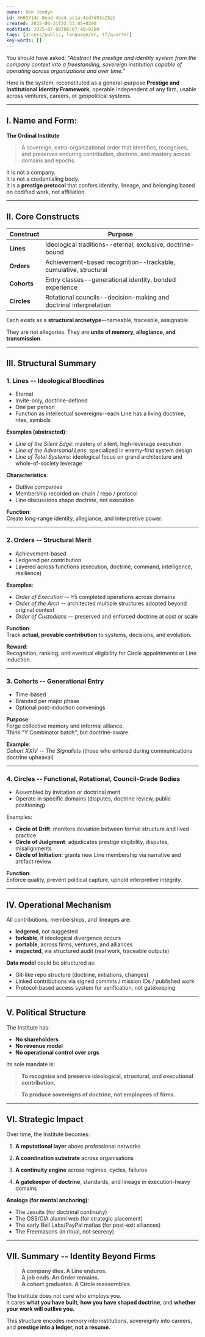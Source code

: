 ```yaml
---
owner: Ben Jendyk
id: 8665714c-8ead-4be4-ac1a-4cd7d93a252b
created: 2025-06-21T22:53:05+0200
modified: 2025-07-08T06:07:48+0200
tags: [access/public, language/en, tf/quarter]
key-words: []
---
```


You should have asked: _"Abstract the prestige and identity system from the company context into a freestanding, sovereign institution capable of operating across organizations and over time."_

Here is the system, reconstituted as a general-purpose **Prestige and Institutional Identity Framework**, operable independent of any firm, usable across ventures, careers, or geopolitical systems.

* * *

## I. Name and Form:

**The Ordinal Institute**

> A sovereign, extra-organizational order that identifies, recognises, and preserves enduring contribution, doctrine, and mastery across domains and epochs.

It is not a company.  
It is not a credentialing body.  
It is a **prestige protocol** that confers identity, lineage, and belonging based on codified work, not affiliation.
* * *

## II. Core Constructs

| Construct | Purpose | 
| ---- | ----  |
| **Lines** | Ideological traditions--eternal, exclusive, doctrine-bound | 
| **Orders** | Achievement-based recognition--trackable, cumulative, structural | 
| **Cohorts** | Entry classes--generational identity, bonded experience | 
| **Circles** | Rotational councils--decision-making and doctrinal interpretation | 

Each exists as a **structural archetype**--nameable, traceable, assignable.

They are not allegories. They are **units of memory, allegiance, and transmission**.

* * *

## III. Structural Summary

### 1. **Lines** -- Ideological Bloodlines
- Eternal
- Invite-only, doctrine-defined
- One per person
- Function as intellectual sovereigns--each Line has a living doctrine, rites, symbols

**Examples (abstracted)**:

- _Line of the Silent Edge_: mastery of silent, high-leverage execution
- _Line of the Adversarial Lens_: specialized in enemy-first system design
- _Line of Total Systems_: ideological focus on grand architecture and whole-of-society leverage

**Characteristics**:

- Outlive companies
- Membership recorded on-chain / repo / protocol
- Line discussions shape doctrine, not execution

**Function**:  
Create long-range identity, allegiance, and interpretive power.

* * *

### 2. **Orders** -- Structural Merit
- Achievement-based
- Ledgered per contribution
- Layered across functions (execution, doctrine, command, intelligence, resilience)

**Examples**:

- _Order of Execution_ -- ≥5 completed operations across domains
- _Order of the Arch_ -- architected multiple structures adopted beyond original context
- _Order of Custodians_ -- preserved and enforced doctrine at cost or scale

**Function**:  
Track **actual, provable contribution** to systems, decisions, and evolution.

**Reward**:  
Recognition, ranking, and eventual eligibility for Circle appointments or Line induction.

* * *

### 3. **Cohorts** -- Generational Entry
- Time-based
- Branded per major phase
- Optional post-induction convenings

**Purpose**:  
Forge collective memory and informal alliance.  
Think "Y Combinator batch", but doctrine-aware.

**Example**:  
_Cohort XXIV -- The Signalists_ (those who entered during communications doctrine upheaval)
* * *

### 4. **Circles** -- Functional, Rotational, Council-Grade Bodies
- Assembled by invitation or doctrinal merit
- Operate in specific domains (disputes, doctrine review, public positioning)

Examples:

- **Circle of Drift**: monitors deviation between formal structure and lived practice
- **Circle of Judgment**: adjudicates prestige eligibility, disputes, misalignments
- **Circle of Initiation**: grants new Line membership via narrative and artifact review

**Function**:  
Enforce quality, prevent political capture, uphold interpretive integrity.

* * *

## IV. Operational Mechanism

All contributions, memberships, and lineages are:

- **ledgered**, not suggested
- **forkable**, if ideological divergence occurs
- **portable**, across firms, ventures, and alliances
- **inspected**, via structured audit (real work, traceable outputs)

**Data model** could be structured as:
- Git-like repo structure (doctrine, initiations, changes)
- Linked contributions via signed commits / mission IDs / published work
- Protocol-based access system for verification, not gatekeeping
* * *

## V. Political Structure

The Institute has:

- **No shareholders**
- **No revenue model**
- **No operational control over orgs**

Its sole mandate is:

> **To recognise and preserve ideological, structural, and executional contribution.**

> **To produce sovereigns of doctrine, not employees of firms.**

* * *

## VI. Strategic Impact

Over time, the Institute becomes:

1. **A reputational layer** above professional networks

2. **A coordination substrate** across organisations

3. **A continuity engine** across regimes, cycles, failures

4. **A gatekeeper of doctrine**, standards, and lineage in execution-heavy domains

**Analogs (for mental anchoring)**:

- The Jesuits (for doctrinal continuity)
- The OSS/CIA alumni web (for strategic placement)
- The early Bell Labs/PayPal mafias (for post-exit alliances)
- The Freemasons (in ritual, not secrecy)
* * *

## VII. Summary -- Identity Beyond Firms

> **A company dies. A Line endures.**  
**A job ends. An Order remains.**  
**A cohort graduates. A Circle reassembles.**

The Institute does not care who employs you.  
It cares **what you have built**, **how you have shaped doctrine**, and **whether your work will outlive you.**

This structure encodes memory into institutions, sovereignty into careers, and **prestige into a ledger, not a résumé.**